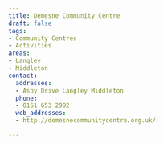 ```yaml
---
title: Demesne Community Centre
draft: false
tags:
- Community Centres
- Activities
areas:
- Langley
- Middleton
contact:
  addresses:
  - Asby Drive Langley Middleton
  phone:
  - 0161 653 2902
  web_addresses:
  - http://demesnecommunitycentre.org.uk/

---
```


